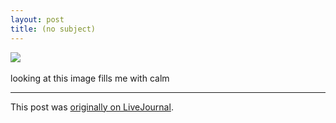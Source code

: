 ```yaml
---
layout: post
title: (no subject)
---
```


<div class="entry-item s2-entrytext"><a href="http://www.englishrussia.com/?p=700" rel="nofollow"><img src="http://englishrussia.com/images/first_pig_in_space/1.jpg"/></a><br/><br/>looking at this image fills me with calm</div><p><hr></p><p>This post was <a href="http://ferkeltongs.livejournal.com/7187.html">originally on LiveJournal</a>.</p>